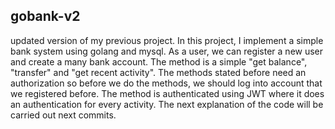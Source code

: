 ## gobank-v2
updated version of my previous project. In this project, I implement a simple bank system using golang and mysql. As a user, we can register a new user and create a many bank account. The method is a simple "get balance", "transfer" and "get recent activity". The methods stated before need an authorization so before we do the methods, we should log into account that we registered before. The method is authenticated using JWT where it does an authentication for every activity. The next explanation of the code will be carried out next commits.